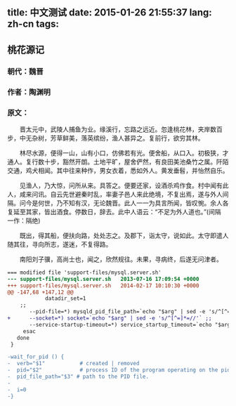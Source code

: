 title: 中文测试
date: 2015-01-26 21:55:37
lang: zh-cn
tags:
---
## 桃花源记
### 朝代：魏晋
### 作者：陶渊明
### 原文：
　　晋太元中，武陵人捕鱼为业。缘溪行，忘路之远近。忽逢桃花林，夹岸数百步，中无杂树，芳草鲜美，落英缤纷，渔人甚异之。复前行，欲穷其林。
<!-- more -->

　　林尽水源，便得一山，山有小口，仿佛若有光。便舍船，从口入。初极狭，才通人。复行数十步，豁然开朗。土地平旷，屋舍俨然，有良田美池桑竹之属。阡陌交通，鸡犬相闻。其中往来种作，男女衣着，悉如外人。黄发垂髫，并怡然自乐。

　　见渔人，乃大惊，问所从来。具答之。便要还家，设酒杀鸡作食。村中闻有此人，咸来问讯。自云先世避秦时乱，率妻子邑人来此绝境，不复出焉，遂与外人间隔。问今是何世，乃不知有汉，无论魏晋。此人一一为具言所闻，皆叹惋。余人各复延至其家，皆出酒食。停数日，辞去。此中人语云：“不足为外人道也。”(间隔 一作：隔绝)

　　既出，得其船，便扶向路，处处志之。及郡下，诣太守，说如此。太守即遣人随其往，寻向所志，遂迷，不复得路。

　　南阳刘子骥，高尚士也，闻之，欣然规往。未果，寻病终，后遂无问津者。

```diff
=== modified file 'support-files/mysql.server.sh'
--- support-files/mysql.server.sh   2013-07-16 17:09:54 +0000
+++ support-files/mysql.server.sh   2014-02-17 10:10:30 +0000
@@ -147,68 +147,12 @@
            datadir_set=1
    ;;
       --pid-file=*) mysqld_pid_file_path=`echo "$arg" | sed -e 's/^[^=]*=//'` ;;
+      --socket=*) socket=`echo "$arg" | sed -e 's/^[^=]*=//'` ;;
       --service-startup-timeout=*) service_startup_timeout=`echo "$arg" | sed -e 's/^[^=]*=//'` ;;
     esac
   done
 }

-wait_for_pid () {
-  verb="$1"           # created | removed
-  pid="$2"            # process ID of the program operating on the pid-file
-  pid_file_path="$3" # path to the PID file.
-
-  i=0
-}
```